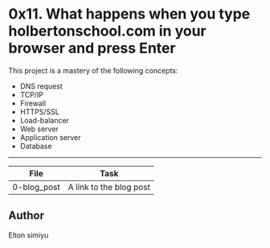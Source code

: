 # 0x11. What happens when you type holbertonschool.com in your browser and press Enter

This project is a mastery of the following concepts:

- DNS request
- TCP/IP
- Firewall
- HTTPS/SSL
- Load-balancer
- Web server
- Application server
- Database

---

| File        | Task                    |
| ----------- | ----------------------- |
| 0-blog_post | A link to the blog post |

## Author

Elton simiyu
